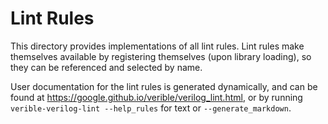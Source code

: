 # Lint Rules

<!--*
freshness: { owner: 'fangism' reviewed: '2020-10-04' }
*-->

This directory provides implementations of all lint rules. Lint rules make
themselves available by registering themselves (upon library loading), so they
can be referenced and selected by name.

User documentation for the lint rules is generated dynamically, and can be found
at https://google.github.io/verible/verilog_lint.html, or by running
`verible-verilog-lint --help_rules` for text or `--generate_markdown`.

